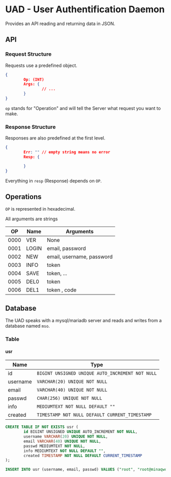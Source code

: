 # UAD - User Authentification Daemon

Provides an API reading and returning data in JSON.


## API



### Request Structure

Requests use a predefined object.

```json
{
        Op: (INT)
        Args: {
                // ...
        }
}
```

`op` stands for "Operation" and will tell the Server what request you want to make.


### Response Structure

Responses are also predefined at the first level.

```json
{
        Err: "" // empty string means no error
        Resp: {

        }
}
```

Everything in `resp` (Response) depends on `OP`.


## Operations

`OP` is represented in hexadecimal.

All arguments are strings

| OP   | Name  | Arguments | 
| ---- | ----- | --------- |
| 0000 | VER   | None      |
| 0001 | LOGIN | email, password |
| 0002 | NEW   | email, username, password |
| 0003 | INFO  | token |
| 0004 | SAVE  | token, ... |
| 0005 | DEL0  | token |
| 0006 | DEL1  | token , code |

## Database

The UAD speaks with a mysql/mariadb server and reads and writes from a database named `mso`.


### Table

#### usr

| Name | Type |
| ---- | ---- |
| id   | `BIGINT UNSIGNED UNIQUE AUTO_INCREMENT NOT NULL` |
| username | `VARCHAR(20) UNIQUE NOT NULL` |
| email | `VARCHAR(40) UNIQUE NOT NULL` |
| passwd | `CHAR(256) UNIQUE NOT NULL` |
| info | `MEDIUMTEXT NOT NULL DEFAULT ""` | 
| created | `TIMESTAMP NOT NULL DEFAULT CURRENT_TIMESTAMP` |

```sql
CREATE TABLE IF NOT EXISTS usr (
        id BIGINT UNSIGNED UNIQUE AUTO_INCREMENT NOT NULL,
        username VARCHAR(20) UNIQUE NOT NULL,
        email VARCHAR(40) UNIQUE NOT NULL,
        passwd MEDIUMTEXT NOT NULL,
        info MEDIUMTEXT NOT NULL DEFAULT "",
        created TIMESTAMP NOT NULL DEFAULT CURRENT_TIMESTAMP
);
```

```sql
INSERT INTO usr (username, email, passwd) VALUES ("root", "root@minaqwq.dev", "Root123@");
```